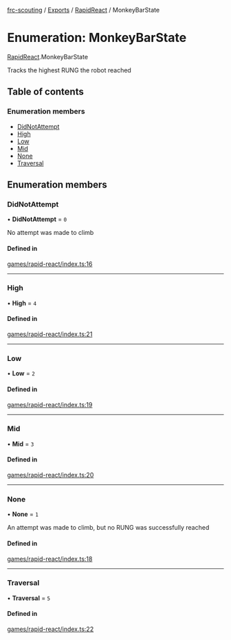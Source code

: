[frc-scouting](../README.md) / [Exports](../modules.md) / [RapidReact](../modules/RapidReact.md) / MonkeyBarState

# Enumeration: MonkeyBarState

[RapidReact](../modules/RapidReact.md).MonkeyBarState

Tracks the highest RUNG the robot reached

## Table of contents

### Enumeration members

- [DidNotAttempt](RapidReact.MonkeyBarState.md#didnotattempt)
- [High](RapidReact.MonkeyBarState.md#high)
- [Low](RapidReact.MonkeyBarState.md#low)
- [Mid](RapidReact.MonkeyBarState.md#mid)
- [None](RapidReact.MonkeyBarState.md#none)
- [Traversal](RapidReact.MonkeyBarState.md#traversal)

## Enumeration members

### DidNotAttempt

• **DidNotAttempt** = `0`

No attempt was made to climb

#### Defined in

[games/rapid-react/index.ts:16](https://github.com/BREAD5940/frc-scouting/blob/c1beda6/src/games/rapid-react/index.ts#L16)

___

### High

• **High** = `4`

#### Defined in

[games/rapid-react/index.ts:21](https://github.com/BREAD5940/frc-scouting/blob/c1beda6/src/games/rapid-react/index.ts#L21)

___

### Low

• **Low** = `2`

#### Defined in

[games/rapid-react/index.ts:19](https://github.com/BREAD5940/frc-scouting/blob/c1beda6/src/games/rapid-react/index.ts#L19)

___

### Mid

• **Mid** = `3`

#### Defined in

[games/rapid-react/index.ts:20](https://github.com/BREAD5940/frc-scouting/blob/c1beda6/src/games/rapid-react/index.ts#L20)

___

### None

• **None** = `1`

An attempt was made to climb, but no RUNG was successfully reached

#### Defined in

[games/rapid-react/index.ts:18](https://github.com/BREAD5940/frc-scouting/blob/c1beda6/src/games/rapid-react/index.ts#L18)

___

### Traversal

• **Traversal** = `5`

#### Defined in

[games/rapid-react/index.ts:22](https://github.com/BREAD5940/frc-scouting/blob/c1beda6/src/games/rapid-react/index.ts#L22)

